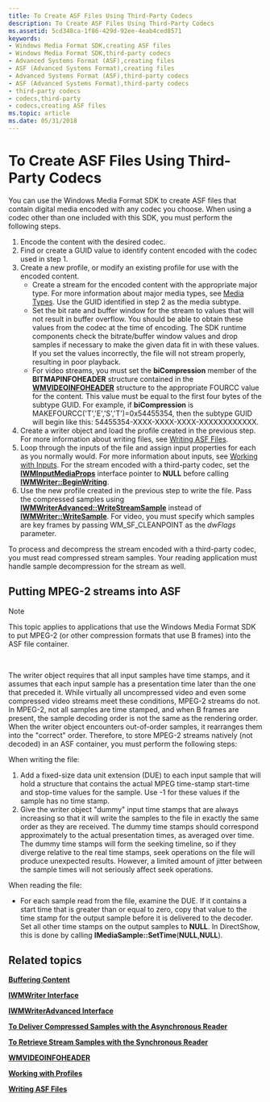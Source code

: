 ```yaml
---
title: To Create ASF Files Using Third-Party Codecs
description: To Create ASF Files Using Third-Party Codecs
ms.assetid: 5cd348ca-1f86-429d-92ee-4eab4ced8571
keywords:
- Windows Media Format SDK,creating ASF files
- Windows Media Format SDK,third-party codecs
- Advanced Systems Format (ASF),creating files
- ASF (Advanced Systems Format),creating files
- Advanced Systems Format (ASF),third-party codecs
- ASF (Advanced Systems Format),third-party codecs
- third-party codecs
- codecs,third-party
- codecs,creating ASF files
ms.topic: article
ms.date: 05/31/2018
---
```


# To Create ASF Files Using Third-Party Codecs

You can use the Windows Media Format SDK to create ASF files that contain digital media encoded with any codec you choose. When using a codec other than one included with this SDK, you must perform the following steps.

1.  Encode the content with the desired codec.
2.  Find or create a GUID value to identify content encoded with the codec used in step 1.
3.  Create a new profile, or modify an existing profile for use with the encoded content.
    -   Create a stream for the encoded content with the appropriate major type. For more information about major media types, see [Media Types](media-types.md). Use the GUID identified in step 2 as the media subtype.
    -   Set the bit rate and buffer window for the stream to values that will not result in buffer overflow. You should be able to obtain these values from the codec at the time of encoding. The SDK runtime components check the bitrate/buffer window values and drop samples if necessary to make the given data fit in with these values. If you set the values incorrectly, the file will not stream properly, resulting in poor playback.
    -   For video streams, you must set the **biCompression** member of the **BITMAPINFOHEADER** structure contained in the [**WMVIDEOINFOHEADER**](/previous-versions/windows/desktop/api/wmsdkidl/ns-wmsdkidl-wmvideoinfoheader) structure to the appropriate FOURCC value for the content. This value must be equal to the first four bytes of the subtype GUID. For example, if **biCompression** is MAKEFOURCC('T','E','S','T')=0x54455354, then the subtype GUID will begin like this: 54455354-XXXX-XXXX-XXXX-XXXXXXXXXXXX.
4.  Create a writer object and load the profile created in the previous step. For more information about writing files, see [Writing ASF Files](writing-asf-files.md).
5.  Loop through the inputs of the file and assign input properties for each as you normally would. For more information about inputs, see [Working with Inputs](working-with-inputs.md). For the stream encoded with a third-party codec, set the [**IWMInputMediaProps**](/windows/desktop/api/wmsdkidl/nn-wmsdkidl-iwminputmediaprops) interface pointer to **NULL** before calling [**IWMWriter::BeginWriting**](/windows/desktop/api/Wmsdkidl/nf-wmsdkidl-iwmwriter-beginwriting).
6.  Use the new profile created in the previous step to write the file. Pass the compressed samples using [**IWMWriterAdvanced::WriteStreamSample**](/windows/desktop/api/Wmsdkidl/nf-wmsdkidl-iwmwriteradvanced-writestreamsample) instead of [**IWMWriter::WriteSample**](/windows/desktop/api/Wmsdkidl/nf-wmsdkidl-iwmwriter-writesample). For video, you must specify which samples are key frames by passing WM\_SF\_CLEANPOINT as the *dwFlags* parameter.

To process and decompress the stream encoded with a third-party codec, you must read compressed stream samples. Your reading application must handle sample decompression for the stream as well.

## Putting MPEG-2 streams into ASF

> [!Note]  
> This topic applies to applications that use the Windows Media Format SDK to put MPEG-2 (or other compression formats that use B frames) into the ASF file container.

 

The writer object requires that all input samples have time stamps, and it assumes that each input sample has a presentation time later than the one that preceded it. While virtually all uncompressed video and even some compressed video streams meet these conditions, MPEG-2 streams do not. In MPEG-2, not all samples are time stamped, and when B frames are present, the sample decoding order is not the same as the rendering order. When the writer object encounters out-of-order samples, it rearranges them into the "correct" order. Therefore, to store MPEG-2 streams natively (not decoded) in an ASF container, you must perform the following steps:

When writing the file:

1.  Add a fixed-size data unit extension (DUE) to each input sample that will hold a structure that contains the actual MPEG time-stamp start-time and stop-time values for the sample. Use -1 for these values if the sample has no time stamp.
2.  Give the writer object "dummy" input time stamps that are always increasing so that it will write the samples to the file in exactly the same order as they are received. The dummy time stamps should correspond approximately to the actual presentation times, as averaged over time. The dummy time stamps will form the seeking timeline, so if they diverge relative to the real time stamps, seek operations on the file will produce unexpected results. However, a limited amount of jitter between the sample times will not seriously affect seek operations.

When reading the file:

-   For each sample read from the file, examine the DUE. If it contains a start time that is greater than or equal to zero, copy that value to the time stamp for the output sample before it is delivered to the decoder. Set all other time stamps on the output samples to **NULL**. In DirectShow, this is done by calling **IMediaSample::SetTime**(**NULL**,**NULL**).

## Related topics

<dl> <dt>

[**Buffering Content**](buffering-content.md)
</dt> <dt>

[**IWMWriter Interface**](/windows/desktop/api/wmsdkidl/nn-wmsdkidl-iwmwriter)
</dt> <dt>

[**IWMWriterAdvanced Interface**](/windows/desktop/api/wmsdkidl/nn-wmsdkidl-iwmwriteradvanced)
</dt> <dt>

[**To Deliver Compressed Samples with the Asynchronous Reader**](to-deliver-compressed-samples-with-the-asynchronous-reader.md)
</dt> <dt>

[**To Retrieve Stream Samples with the Synchronous Reader**](to-retrieve-stream-samples-with-the-synchronous-reader.md)
</dt> <dt>

[**WMVIDEOINFOHEADER**](/previous-versions/windows/desktop/api/wmsdkidl/ns-wmsdkidl-wmvideoinfoheader)
</dt> <dt>

[**Working with Profiles**](working-with-profiles.md)
</dt> <dt>

[**Writing ASF Files**](writing-asf-files.md)
</dt> </dl>

 

 




